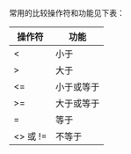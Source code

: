 常用的比较操作符和功能见下表：

| 操作符 | 功能       |
| ------ | ---------- |
| <      | 小于       |
| >      | 大于       |
| <=     | 小于或等于 |
| >=     | 大于或等于 |
| =      | 等于       |
| <> 或 != | 不等于     |
